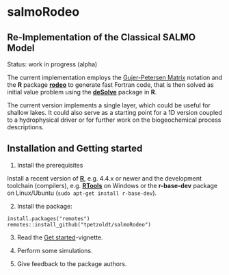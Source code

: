# salmoRodeo

## Re-Implementation of the Classical SALMO Model

Status: work in progress (alpha)

The current implementation employs the [Gujer-Petersen Matrix](https://en.wikipedia.org/wiki/Petersen_matrix) notation and the **R** package [**rodeo**](https://cran.r-project.org/package=rodeo) to generate fast Fortran code, that is then solved as initial value problem using the [**deSolve**](https://CRAN.R-project.org/package=deSolve) package in **R**.


The current version implements a single layer, which could be useful for shallow lakes. It could also serve as a starting point for a 1D version coupled to a hydrophysical driver or for further work on the biogeochemical process descriptions.


## Installation and Getting started

1. Install the prerequisites

Install a recent version of [**R**](https:\\cran.r-project.org), e.g. 4.4.x or newer and the development toolchain (compilers), e.g. [**RTools**](https://cran.r-project.org/bin/windows/Rtools/) on Windows or the **r-base-dev** package on Linux/Ubuntu (`sudo apt-get install r-base-dev`).

2. Install the package:

```
install.packages("remotes")
remotes::install_github("tpetzoldt/salmoRodeo")
```

3. Read the [Get started](https://tpetzoldt.github.io/salmoRodeo/articles/salmoRodeo.html)-vignette.

4. Perform some simulations.

5. Give feedback to the package authors.

